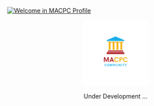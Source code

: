 [//]: # (## Welcome in MACPC GitHub profile 👋)

<a href="https://sites.google.com/view/macpc24"><img src="https://readme-typing-svg.demolab.com?font=Hind&size=40&pause=1000&color=D9C200&background=00A2FF00&center=true&vCenter=true&random=false&width=800&height=100&lines=Welcome+in+MACPC+Github+profile;Problem+Solving+%26+CP+Community;ICPC+student+branch+of+Modern+Academy;ICPC+Modern+Academy+Community" alt="Welcome in MACPC Profile" /></a>
<p align="center"><a href="https://sites.google.com/view/macpc24/home" target="_blank"><img src="https://github.com/ModernAcademyICPC/.github/blob/main/profile/logo.png" width="30%"></a></p>

<p align="center">
Under Development ...
</p>